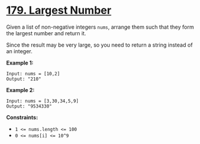 # [179. Largest Number](https://leetcode.com/problems/largest-number/description/)

Given a list of non-negative integers `nums`, arrange them such that they form the largest number and return it.

Since the result may be very large, so you need to return a string instead of an integer.

**Example 1:**

```
Input: nums = [10,2]
Output: "210"
```

**Example 2:**

```
Input: nums = [3,30,34,5,9]
Output: "9534330"
```

**Constraints:**

- `1 <= nums.length <= 100`
- `0 <= nums[i] <= 10^9`
